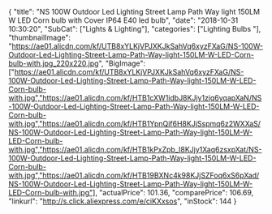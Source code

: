 {
	"title": "NS 100W Outdoor Led Lighting Street Lamp Path Way light 150LM W LED Corn bulb with Cover IP64 E40 led bulb",
	"date": "2018-10-31 10:30:20",
	"SubCat": ["Lights & Lighting"],
	"categories": ["Lighting Bulbs "],
	"thumbnailImage": "https://ae01.alicdn.com/kf/UTB8xYLKjVPJXKJkSahVq6xyzFXaG/NS-100W-Outdoor-Led-Lighting-Street-Lamp-Path-Way-light-150LM-W-LED-Corn-bulb-with.jpg_220x220.jpg",
	"BigImage": ["https://ae01.alicdn.com/kf/UTB8xYLKjVPJXKJkSahVq6xyzFXaG/NS-100W-Outdoor-Led-Lighting-Street-Lamp-Path-Way-light-150LM-W-LED-Corn-bulb-with.jpg","https://ae01.alicdn.com/kf/HTB1cXW1idbJ8KJjy1zjq6yqapXaN/NS-100W-Outdoor-Led-Lighting-Street-Lamp-Path-Way-light-150LM-W-LED-Corn-bulb-with.jpg","https://ae01.alicdn.com/kf/HTB1YpnQif6H8KJjSspmq6z2WXXaS/NS-100W-Outdoor-Led-Lighting-Street-Lamp-Path-Way-light-150LM-W-LED-Corn-bulb-with.jpg","https://ae01.alicdn.com/kf/HTB1kPxZpb_I8KJjy1Xaq6zsxpXat/NS-100W-Outdoor-Led-Lighting-Street-Lamp-Path-Way-light-150LM-W-LED-Corn-bulb-with.jpg","https://ae01.alicdn.com/kf/HTB19BXNc4k98KJjSZFoq6xS6pXad/NS-100W-Outdoor-Led-Lighting-Street-Lamp-Path-Way-light-150LM-W-LED-Corn-bulb-with.jpg"],
	"actualPrice": 101.36,
	"comparePrice": 106.69,
	"linkurl": "http://s.click.aliexpress.com/e/ciKXxsos",
	"inStock": 144
}
